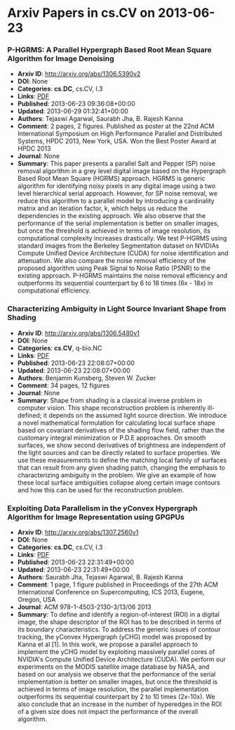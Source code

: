 # Arxiv Papers in cs.CV on 2013-06-23
### P-HGRMS: A Parallel Hypergraph Based Root Mean Square Algorithm for Image Denoising
- **Arxiv ID**: http://arxiv.org/abs/1306.5390v2
- **DOI**: None
- **Categories**: **cs.DC**, cs.CV, I.3
- **Links**: [PDF](http://arxiv.org/pdf/1306.5390v2)
- **Published**: 2013-06-23 09:36:08+00:00
- **Updated**: 2013-06-29 01:32:41+00:00
- **Authors**: Tejaswi Agarwal, Saurabh Jha, B. Rajesh Kanna
- **Comment**: 2 pages, 2 figures. Published as poster at the 22nd ACM International
  Symposium on High Performance Parallel and Distributed Systems, HPDC 2013,
  New York, USA. Won the Best Poster Award at HPDC 2013
- **Journal**: None
- **Summary**: This paper presents a parallel Salt and Pepper (SP) noise removal algorithm in a grey level digital image based on the Hypergraph Based Root Mean Square (HGRMS) approach. HGRMS is generic algorithm for identifying noisy pixels in any digital image using a two level hierarchical serial approach. However, for SP noise removal, we reduce this algorithm to a parallel model by introducing a cardinality matrix and an iteration factor, k, which helps us reduce the dependencies in the existing approach. We also observe that the performance of the serial implementation is better on smaller images, but once the threshold is achieved in terms of image resolution, its computational complexity increases drastically. We test P-HGRMS using standard images from the Berkeley Segmentation dataset on NVIDIAs Compute Unified Device Architecture (CUDA) for noise identification and attenuation. We also compare the noise removal efficiency of the proposed algorithm using Peak Signal to Noise Ratio (PSNR) to the existing approach. P-HGRMS maintains the noise removal efficiency and outperforms its sequential counterpart by 6 to 18 times (6x - 18x) in computational efficiency.



### Characterizing Ambiguity in Light Source Invariant Shape from Shading
- **Arxiv ID**: http://arxiv.org/abs/1306.5480v1
- **DOI**: None
- **Categories**: **cs.CV**, q-bio.NC
- **Links**: [PDF](http://arxiv.org/pdf/1306.5480v1)
- **Published**: 2013-06-23 22:08:07+00:00
- **Updated**: 2013-06-23 22:08:07+00:00
- **Authors**: Benjamin Kunsberg, Steven W. Zucker
- **Comment**: 34 pages, 12 figures
- **Journal**: None
- **Summary**: Shape from shading is a classical inverse problem in computer vision. This shape reconstruction problem is inherently ill-defined; it depends on the assumed light source direction. We introduce a novel mathematical formulation for calculating local surface shape based on covariant derivatives of the shading flow field, rather than the customary integral minimization or P.D.E approaches. On smooth surfaces, we show second derivatives of brightness are independent of the light sources and can be directly related to surface properties. We use these measurements to define the matching local family of surfaces that can result from any given shading patch, changing the emphasis to characterizing ambiguity in the problem. We give an example of how these local surface ambiguities collapse along certain image contours and how this can be used for the reconstruction problem.



### Exploiting Data Parallelism in the yConvex Hypergraph Algorithm for Image Representation using GPGPUs
- **Arxiv ID**: http://arxiv.org/abs/1307.2560v1
- **DOI**: None
- **Categories**: **cs.DC**, cs.CV, I.3
- **Links**: [PDF](http://arxiv.org/pdf/1307.2560v1)
- **Published**: 2013-06-23 22:31:49+00:00
- **Updated**: 2013-06-23 22:31:49+00:00
- **Authors**: Saurabh Jha, Tejaswi Agarwal, B. Rajesh Kanna
- **Comment**: 1 page, 1 figure published in Proceedings of the 27th ACM
  International Conference on Supercomputing, ICS 2013, Eugene, Oregon, USA
- **Journal**: ACM 978-1-4503-2130-3/13/06 2013
- **Summary**: To define and identify a region-of-interest (ROI) in a digital image, the shape descriptor of the ROI has to be described in terms of its boundary characteristics. To address the generic issues of contour tracking, the yConvex Hypergraph (yCHG) model was proposed by Kanna et al [1]. In this work, we propose a parallel approach to implement the yCHG model by exploiting massively parallel cores of NVIDIA's Compute Unified Device Architecture (CUDA). We perform our experiments on the MODIS satellite image database by NASA, and based on our analysis we observe that the performance of the serial implementation is better on smaller images, but once the threshold is achieved in terms of image resolution, the parallel implementation outperforms its sequential counterpart by 2 to 10 times (2x-10x). We also conclude that an increase in the number of hyperedges in the ROI of a given size does not impact the performance of the overall algorithm.



